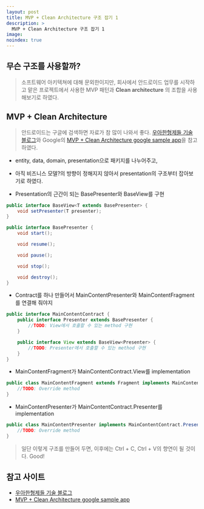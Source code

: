 ```yaml
---
layout: post
title: MVP + Clean Architecture 구조 잡기 1
description: >
  MVP + Clean Architecture 구조 잡기 1
image: 
noindex: true
---
```


무슨 구조를 사용할까?
--------------------
> 소프트웨어 아키텍쳐에 대해 문외한이지만,
> 회사에서 안드로이드 업무를 시작하고 맡은 프로젝트에서 사용한
> MVP 패턴과 **Clean architecture** 의 조합을 사용해보기로 하였다.


MVP + Clean Architecture
------------------------
> 안드로이드는 구글에 검색하면 자료가 참 많이 나와서 좋다.
> [우아한형제들 기술 블로그][link-wooatechblog]와
> Google의 [MVP + Clean Architecture google sample app][link-googlesampleapp]을
> 참고하였다.

- entity, data, domain, presentation으로 패키지를 나누어주고,


- 아직 비즈니스 모델?의 방향이 정해지지 않아서 presentation의 구조부터 잡아보기로 하였다.


- Presentation의 근간이 되는 BasePresenter와 BaseView를 구현
```java
public interface BaseView<T extends BasePresenter> {
	void setPresenter(T presenter);
}
```
```java
public interface BasePresenter {
	void start();

	void resume();

	void pause();

	void stop();

	void destroy();
}
```


- Contract를 하나 만들어서 MainContentPresenter와 MainContentFragment를 연결해 줘야지
```java
public interface MainContentContract {
	public interface Presenter extends BasePresenter {
		//TODO: View에서 호출할 수 있는 method 구현
	}

	public interface View extends BaseView<Presenter> {
		//TODO: Presenter에서 호출할 수 있는 method 구현
	}
}
```


- MainContentFragment가 MainContentContract.View를 implementation
```java
public class MainContentFragment extends Fragment implements MainContentContract.View {
	//TODO: Override method
}
```


- MainContentPresenter가 MainContentContract.Presenter를 implementation
```java
public class MainContentPresenter implements MainContentContract.Presenter {
	//TODO: Override method
}
```


> 일단 이렇게 구조를 만들어 두면, 이후에는 Ctrl + C, Ctrl + V의 향연이 될 것이다. Good!

참고 사이트
-----------
* [우아한형제들 기술 블로그][link-wooatechblog]
* [MVP + Clean Architecture google sample app][link-googlesampleapp]


[link-wooatechblog]: http://woowabros.github.io/experience/2019/01/17/baeminapp-clean-architecture.html
[link-googlesampleapp]: https://github.com/googlesamples/android-architecture/tree/todo-mvp-clean/